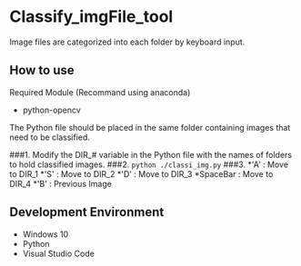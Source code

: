 # Classify_imgFile_tool
Image files are categorized into each folder by keyboard input.


## How to use
Required Module (Recommand using anaconda)
- python-opencv

The Python file should be placed in the same folder containing images that need to be classified.

###1. Modify the DIR_# variable in the Python file with the names of folders to hold classified images.
###2. ```python ./classi_img.py```
###3. *'A' : Move to DIR_1
      *'S' : Move to DIR_2
      *'D' : Move to DIR_3
      *SpaceBar : Move to DIR_4
      *'B' : Previous Image

## Development Environment
* Windows 10
* Python
* Visual Studio Code
